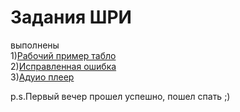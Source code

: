 # Задания ШРИ
выполнены <br />
1)<a href="http://htmlpreview.github.io/?https://github.com/knyazsergei/shri/blob/master/task1/index.html">Рабочий пример табло</a><br />
2)<a href="http://htmlpreview.github.io/?https://github.com/knyazsergei/shri/blob/master/task2/index.html">Исправленная ошибка</a><br />
3)<a href="http://htmlpreview.github.io/?https://github.com/knyazsergei/shri/blob/master/task3/index.html">Адуио плеер</a>

p.s.Первый вечер прошел успешно, пошел спать ;)

